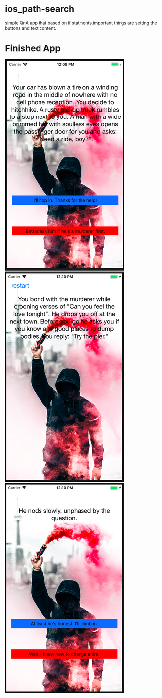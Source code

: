 # ios_path-search
simple QnA app that based on if statments.important things are setting the buttons and text content.
# Finished App
![Finished app](https://github.com/bhashithahemantha/ios_path-search/blob/master/screenshots/Screen%20Shot%202017-12-01%20at%2012.09.47%20PM.png)
![Finished app](https://github.com/bhashithahemantha/ios_path-search/blob/master/screenshots/Screen%20Shot%202017-12-01%20at%2012.10.08%20PM.png)
![Finished app](https://github.com/bhashithahemantha/ios_path-search/blob/master/screenshots/Screen%20Shot%202017-12-01%20at%2012.10.26%20PM.png)

